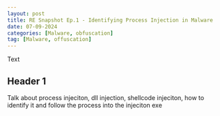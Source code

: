 ```yaml
---
layout: post
title: RE Snapshot Ep.1 - Identifying Process Injection in Malware
date: 07-09-2024
categories: [Malware, obfuscation]
tag: [Malware, offuscation]
---
```


Text

## Header 1

Talk about process injeciton, dll injection, shellcode injeciton, how to identify it and follow the process into the injeciton exe





























